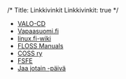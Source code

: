 /*
Title: Linkkivinkit
Linkkivinkit: true
*/

- [VALO-CD]
- [Vapaasuomi.fi]
- [linux.fi-wiki]
- [FLOSS Manuals]
- [COSS ry]
- [FSFE]
- [Jaa jotain -päivä]

[VALO-CD]:           http://valo-cd.fi
[Vapaasuomi.fi]:     http://vapaasuomi.fi/
[linux.fi-wiki]:     http://linux.fi/
[FLOSS Manuals]:     http://fi.flossmanuals.net/
[COSS ry]:           http://coss.fi/
[FSFE]:              http://fsfe.org/
[Jaa jotain -päivä]: http://viikonvalo.fi/Jaa_jotain
